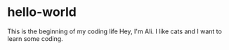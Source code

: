 # hello-world
This is the beginning of my coding life
Hey, I'm Ali. I like cats and I want to learn some coding.
